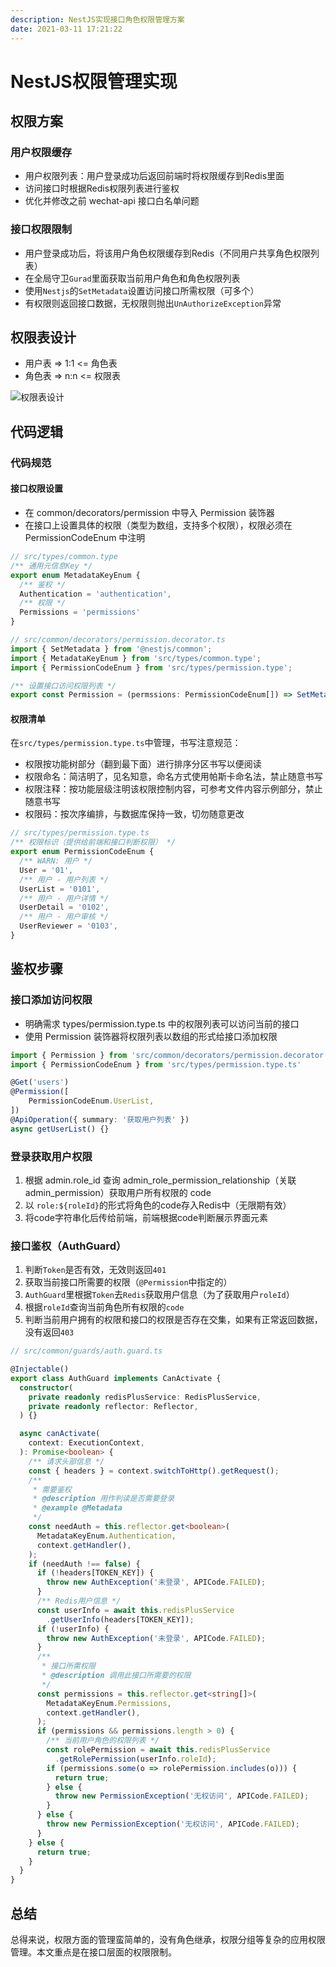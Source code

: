 ```yaml
---
description: NestJS实现接口角色权限管理方案
date: 2021-03-11 17:21:22
---
```


# NestJS权限管理实现

## 权限方案

### 用户权限缓存

- 用户权限列表：用户登录成功后返回前端时将权限缓存到Redis里面
- 访问接口时根据Redis权限列表进行鉴权
- 优化并修改之前 wechat-api 接口白名单问题

### 接口权限限制

- 用户登录成功后，将该用户角色权限缓存到Redis（不同用户共享角色权限列表）
- 在全局守卫`Gurad`里面获取当前用户角色和角色权限列表
- 使用`Nestjs`的`SetMetadata`设置访问接口所需权限（可多个）
- 有权限则返回接口数据，无权限则抛出`UnAuthorizeException`异常

## 权限表设计

- 用户表 => 1:1 <= 角色表
- 角色表 => n:n <= 权限表

![权限表设计](https://user-images.githubusercontent.com/27878293/110765057-bf37bc80-828e-11eb-8935-f679a033a3b9.png)

## 代码逻辑

### 代码规范

#### 接口权限设置

- 在 common/decorators/permission 中导入 Permission 装饰器
- 在接口上设置具体的权限（类型为数组，支持多个权限），权限必须在 PermissionCodeEnum 中注明

```ts
// src/types/common.type
/** 通用元信息Key */
export enum MetadataKeyEnum {
  /** 鉴权 */
  Authentication = 'authentication',
  /** 权限 */
  Permissions = 'permissions'
}

// src/common/decorators/permission.decorator.ts
import { SetMetadata } from '@nestjs/common';
import { MetadataKeyEnum } from 'src/types/common.type';
import { PermissionCodeEnum } from 'src/types/permission.type';

/** 设置接口访问权限列表 */
export const Permission = (permssions: PermissionCodeEnum[]) => SetMetadata(MetadataKeyEnum.Permissions, permssions);
```


#### 权限清单

在`src/types/permission.type.ts`中管理，书写注意规范：

- 权限按功能树部分（翻到最下面）进行排序分区书写以便阅读
- 权限命名：简洁明了，见名知意，命名方式使用帕斯卡命名法，禁止随意书写
- 权限注释：按功能层级注明该权限控制内容，可参考文件内容示例部分，禁止随意书写
- 权限码：按次序编排，与数据库保持一致，切勿随意更改

```ts
// src/types/permission.type.ts
/** 权限标识（提供给前端和接口判断权限） */
export enum PermissionCodeEnum {
  /** WARN: 用户 */
  User = '01',
  /** 用户 - 用户列表 */
  UserList = '0101',
  /** 用户 - 用户详情 */
  UserDetail = '0102',
  /** 用户 - 用户审核 */
  UserReviewer = '0103',
}
```

## 鉴权步骤

### 接口添加访问权限

- 明确需求 types/permission.type.ts 中的权限列表可以访问当前的接口
- 使用 Permission 装饰器将权限列表以数组的形式给接口添加权限

```ts
import { Permission } from 'src/common/decorators/permission.decorator'
import { PermissionCodeEnum } from 'src/types/permission.type.ts'

@Get('users')
@Permission([
	PermissionCodeEnum.UserList,
])
@ApiOperation({ summary: '获取用户列表' })
async getUserList() {}
```

### 登录获取用户权限

1. 根据 admin.role_id 查询 admin_role_permission_relationship（关联 admin_permission）获取用户所有权限的 code
2. 以 `role:${roleId}`的形式将角色的code存入Redis中（无限期有效）
3. 将code字符串化后传给前端，前端根据code判断展示界面元素

### 接口鉴权（AuthGuard）

1. 判断`Token`是否有效，无效则返回`401`
2. 获取当前接口所需要的权限（`@Permission`中指定的）
3. `AuthGuard`里根据`Token`去`Redis`获取用户信息（为了获取用户`roleId`）
4. 根据`roleId`查询当前角色所有权限的`code`
5. 判断当前用户拥有的权限和接口的权限是否存在交集，如果有正常返回数据，没有返回`403`


```ts
// src/common/guards/auth.guard.ts

@Injectable()
export class AuthGuard implements CanActivate {
  constructor(
    private readonly redisPlusService: RedisPlusService,
    private readonly reflector: Reflector,
  ) {}

  async canActivate(
    context: ExecutionContext,
  ): Promise<boolean> {
    /** 请求头部信息 */
    const { headers } = context.switchToHttp().getRequest();
    /**
     * 需要鉴权
     * @description 用作判读是否需要登录
     * @example @Metadata
     */
    const needAuth = this.reflector.get<boolean>(
      MetadataKeyEnum.Authentication,
      context.getHandler(),
    );
    if (needAuth !== false) {
      if (!headers[TOKEN_KEY]) {
        throw new AuthException('未登录', APICode.FAILED);
      }
      /** Redis用户信息 */
      const userInfo = await this.redisPlusService
        .getUserInfo(headers[TOKEN_KEY]);
      if (!userInfo) {
        throw new AuthException('未登录', APICode.FAILED);
      }
      /**
       * 接口所需权限
       * @description 调用此接口所需要的权限
       */
      const permissions = this.reflector.get<string[]>(
        MetadataKeyEnum.Permissions,
        context.getHandler(),
      );
      if (permissions && permissions.length > 0) {
        /** 当前用户角色的权限列表 */
        const rolePermission = await this.redisPlusService
          .getRolePermission(userInfo.roleId);
        if (permissions.some(o => rolePermission.includes(o))) {
          return true;
        } else {
          throw new PermissionException('无权访问', APICode.FAILED);
        }
      } else {
        throw new PermissionException('无权访问', APICode.FAILED);
      }
    } else {
      return true;
    }
  }
}
```

## 总结

总得来说，权限方面的管理蛮简单的，没有角色继承，权限分组等复杂的应用权限管理。本文重点是在接口层面的权限限制。